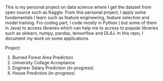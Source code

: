 This is my personal project on data science where I get the dataset from open source such as Kaggle. From this personal project, I apply some fundamentals I learn such as feature engineering, feature selection and model training. Fro coding part, I code mostly in Python ( but some of them in Java) to access libraries which can help me to access to popular libraries such as sklearn, numpy, pandas, tensorflow and DL4J. In this repo, I document my work on some applications. 

Project:
1. Burned Forest Area Prediction
2. University College Acceptance
3. Engineer Salary Prediction (in-progress)
4. House Prediction (in-progress)
